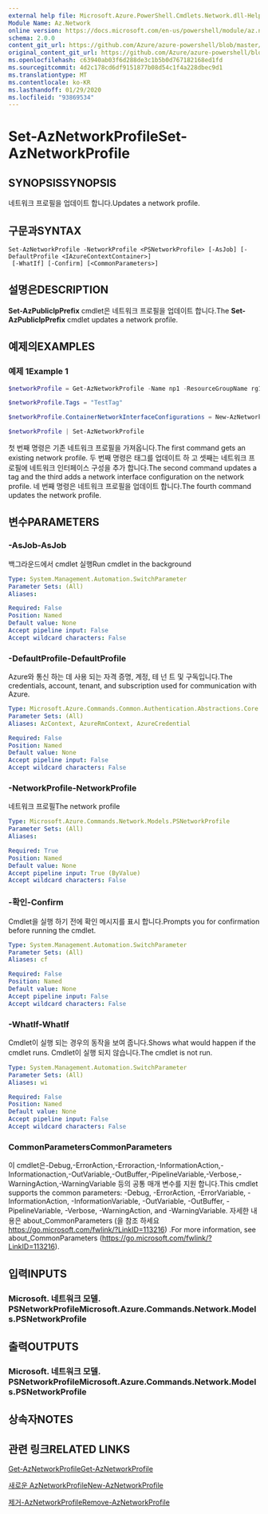 ```yaml
---
external help file: Microsoft.Azure.PowerShell.Cmdlets.Network.dll-Help.xml
Module Name: Az.Network
online version: https://docs.microsoft.com/en-us/powershell/module/az.network/set-aznetworkprofile
schema: 2.0.0
content_git_url: https://github.com/Azure/azure-powershell/blob/master/src/Network/Network/help/Set-AzNetworkProfile.md
original_content_git_url: https://github.com/Azure/azure-powershell/blob/master/src/Network/Network/help/Set-AzNetworkProfile.md
ms.openlocfilehash: c63940ab03f6d288de3c1b5b0d767182168ed1fd
ms.sourcegitcommit: 4d2c178cd6df9151877b08d54c1f4a228dbec9d1
ms.translationtype: MT
ms.contentlocale: ko-KR
ms.lasthandoff: 01/29/2020
ms.locfileid: "93869534"
---
```

# <span data-ttu-id="c45d3-101">Set-AzNetworkProfile</span><span class="sxs-lookup"><span data-stu-id="c45d3-101">Set-AzNetworkProfile</span></span>

## <span data-ttu-id="c45d3-102">SYNOPSIS</span><span class="sxs-lookup"><span data-stu-id="c45d3-102">SYNOPSIS</span></span>
<span data-ttu-id="c45d3-103">네트워크 프로필을 업데이트 합니다.</span><span class="sxs-lookup"><span data-stu-id="c45d3-103">Updates a network profile.</span></span>

## <span data-ttu-id="c45d3-104">구문과</span><span class="sxs-lookup"><span data-stu-id="c45d3-104">SYNTAX</span></span>

```
Set-AzNetworkProfile -NetworkProfile <PSNetworkProfile> [-AsJob] [-DefaultProfile <IAzureContextContainer>]
 [-WhatIf] [-Confirm] [<CommonParameters>]
```

## <span data-ttu-id="c45d3-105">설명은</span><span class="sxs-lookup"><span data-stu-id="c45d3-105">DESCRIPTION</span></span>
<span data-ttu-id="c45d3-106">**Set-AzPublicIpPrefix** cmdlet은 네트워크 프로필을 업데이트 합니다.</span><span class="sxs-lookup"><span data-stu-id="c45d3-106">The **Set-AzPublicIpPrefix** cmdlet updates a network profile.</span></span>

## <span data-ttu-id="c45d3-107">예제의</span><span class="sxs-lookup"><span data-stu-id="c45d3-107">EXAMPLES</span></span>

### <span data-ttu-id="c45d3-108">예제 1</span><span class="sxs-lookup"><span data-stu-id="c45d3-108">Example 1</span></span>
```powershell
$networkProfile = Get-AzNetworkProfile -Name np1 -ResourceGroupName rg1

$networkProfile.Tags = "TestTag"

$networkProfile.ContainerNetworkInterfaceConfigurations = New-AzNetworkProfileContainerNicConfig -Name cnicconfig1

$networkProfile | Set-AzNetworkProfile
```

<span data-ttu-id="c45d3-109">첫 번째 명령은 기존 네트워크 프로필을 가져옵니다.</span><span class="sxs-lookup"><span data-stu-id="c45d3-109">The first command gets an existing network profile.</span></span> <span data-ttu-id="c45d3-110">두 번째 명령은 태그를 업데이트 하 고 셋째는 네트워크 프로필에 네트워크 인터페이스 구성을 추가 합니다.</span><span class="sxs-lookup"><span data-stu-id="c45d3-110">The second command updates a tag and the third adds a network interface configuration on the network profile.</span></span> <span data-ttu-id="c45d3-111">네 번째 명령은 네트워크 프로필을 업데이트 합니다.</span><span class="sxs-lookup"><span data-stu-id="c45d3-111">The fourth command updates the network profile.</span></span>

## <span data-ttu-id="c45d3-112">변수</span><span class="sxs-lookup"><span data-stu-id="c45d3-112">PARAMETERS</span></span>

### <span data-ttu-id="c45d3-113">-AsJob</span><span class="sxs-lookup"><span data-stu-id="c45d3-113">-AsJob</span></span>
<span data-ttu-id="c45d3-114">백그라운드에서 cmdlet 실행</span><span class="sxs-lookup"><span data-stu-id="c45d3-114">Run cmdlet in the background</span></span>

```yaml
Type: System.Management.Automation.SwitchParameter
Parameter Sets: (All)
Aliases:

Required: False
Position: Named
Default value: None
Accept pipeline input: False
Accept wildcard characters: False
```

### <span data-ttu-id="c45d3-115">-DefaultProfile</span><span class="sxs-lookup"><span data-stu-id="c45d3-115">-DefaultProfile</span></span>
<span data-ttu-id="c45d3-116">Azure와 통신 하는 데 사용 되는 자격 증명, 계정, 테 넌 트 및 구독입니다.</span><span class="sxs-lookup"><span data-stu-id="c45d3-116">The credentials, account, tenant, and subscription used for communication with Azure.</span></span>

```yaml
Type: Microsoft.Azure.Commands.Common.Authentication.Abstractions.Core.IAzureContextContainer
Parameter Sets: (All)
Aliases: AzContext, AzureRmContext, AzureCredential

Required: False
Position: Named
Default value: None
Accept pipeline input: False
Accept wildcard characters: False
```

### <span data-ttu-id="c45d3-117">-NetworkProfile</span><span class="sxs-lookup"><span data-stu-id="c45d3-117">-NetworkProfile</span></span>
<span data-ttu-id="c45d3-118">네트워크 프로필</span><span class="sxs-lookup"><span data-stu-id="c45d3-118">The network profile</span></span>

```yaml
Type: Microsoft.Azure.Commands.Network.Models.PSNetworkProfile
Parameter Sets: (All)
Aliases:

Required: True
Position: Named
Default value: None
Accept pipeline input: True (ByValue)
Accept wildcard characters: False
```

### <span data-ttu-id="c45d3-119">-확인</span><span class="sxs-lookup"><span data-stu-id="c45d3-119">-Confirm</span></span>
<span data-ttu-id="c45d3-120">Cmdlet을 실행 하기 전에 확인 메시지를 표시 합니다.</span><span class="sxs-lookup"><span data-stu-id="c45d3-120">Prompts you for confirmation before running the cmdlet.</span></span>

```yaml
Type: System.Management.Automation.SwitchParameter
Parameter Sets: (All)
Aliases: cf

Required: False
Position: Named
Default value: None
Accept pipeline input: False
Accept wildcard characters: False
```

### <span data-ttu-id="c45d3-121">-WhatIf</span><span class="sxs-lookup"><span data-stu-id="c45d3-121">-WhatIf</span></span>
<span data-ttu-id="c45d3-122">Cmdlet이 실행 되는 경우의 동작을 보여 줍니다.</span><span class="sxs-lookup"><span data-stu-id="c45d3-122">Shows what would happen if the cmdlet runs.</span></span>
<span data-ttu-id="c45d3-123">Cmdlet이 실행 되지 않습니다.</span><span class="sxs-lookup"><span data-stu-id="c45d3-123">The cmdlet is not run.</span></span>

```yaml
Type: System.Management.Automation.SwitchParameter
Parameter Sets: (All)
Aliases: wi

Required: False
Position: Named
Default value: None
Accept pipeline input: False
Accept wildcard characters: False
```

### <span data-ttu-id="c45d3-124">CommonParameters</span><span class="sxs-lookup"><span data-stu-id="c45d3-124">CommonParameters</span></span>
<span data-ttu-id="c45d3-125">이 cmdlet은-Debug,-ErrorAction,-Erroraction,-InformationAction,-Informationaction,-OutVariable,-OutBuffer,-PipelineVariable,-Verbose,-WarningAction,-WarningVariable 등의 공통 매개 변수를 지원 합니다.</span><span class="sxs-lookup"><span data-stu-id="c45d3-125">This cmdlet supports the common parameters: -Debug, -ErrorAction, -ErrorVariable, -InformationAction, -InformationVariable, -OutVariable, -OutBuffer, -PipelineVariable, -Verbose, -WarningAction, and -WarningVariable.</span></span> <span data-ttu-id="c45d3-126">자세한 내용은 about_CommonParameters (을 참조 하세요 https://go.microsoft.com/fwlink/?LinkID=113216) .</span><span class="sxs-lookup"><span data-stu-id="c45d3-126">For more information, see about_CommonParameters (https://go.microsoft.com/fwlink/?LinkID=113216).</span></span>

## <span data-ttu-id="c45d3-127">입력</span><span class="sxs-lookup"><span data-stu-id="c45d3-127">INPUTS</span></span>

### <span data-ttu-id="c45d3-128">Microsoft. 네트워크 모델. PSNetworkProfile</span><span class="sxs-lookup"><span data-stu-id="c45d3-128">Microsoft.Azure.Commands.Network.Models.PSNetworkProfile</span></span>

## <span data-ttu-id="c45d3-129">출력</span><span class="sxs-lookup"><span data-stu-id="c45d3-129">OUTPUTS</span></span>

### <span data-ttu-id="c45d3-130">Microsoft. 네트워크 모델. PSNetworkProfile</span><span class="sxs-lookup"><span data-stu-id="c45d3-130">Microsoft.Azure.Commands.Network.Models.PSNetworkProfile</span></span>

## <span data-ttu-id="c45d3-131">상속자</span><span class="sxs-lookup"><span data-stu-id="c45d3-131">NOTES</span></span>

## <span data-ttu-id="c45d3-132">관련 링크</span><span class="sxs-lookup"><span data-stu-id="c45d3-132">RELATED LINKS</span></span>

[<span data-ttu-id="c45d3-133">Get-AzNetworkProfile</span><span class="sxs-lookup"><span data-stu-id="c45d3-133">Get-AzNetworkProfile</span></span>](./Get-AzNetworkProfile.md)

[<span data-ttu-id="c45d3-134">새로운 AzNetworkProfile</span><span class="sxs-lookup"><span data-stu-id="c45d3-134">New-AzNetworkProfile</span></span>](./New-AzNetworkProfile.md)

[<span data-ttu-id="c45d3-135">제거-AzNetworkProfile</span><span class="sxs-lookup"><span data-stu-id="c45d3-135">Remove-AzNetworkProfile</span></span>](./Remove-AzNetworkProfile.md)
